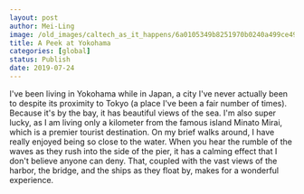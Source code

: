 ```yaml
---
layout: post
author: Mei-Ling
image: /old_images/caltech_as_it_happens/6a0105349b8251970b0240a499ce49200d.jpg
title: A Peek at Yokohama
categories: [global]
status: Publish
date: 2019-07-24
---
```


I've been living in Yokohama while in Japan, a city I've never actually been to despite its proximity to Tokyo (a place I've been a fair number of times). Because it's by the bay, it has beautiful views of the sea. I'm also super lucky, as I am living only a kilometer from the famous island Minato Mirai, which is a premier tourist destination. On my brief walks around, I have really enjoyed being so close to the water. When you hear the rumble of the waves as they rush into the side of the pier, it has a calming effect that I don't believe anyone can deny. That, coupled with the vast views of the harbor, the bridge, and the ships as they float by, makes for a wonderful experience.

